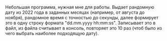 Небольшая программа, нужная мне для работы.
Выдает рандомную дату из 2022 года в заданных месяцах (например, от августа до ноября), рандомное время с точностью до секунды, далее формирует это в одну строку формата "dd.mm.yyyy hh:mm:ss".
Записывает это в файл, из файла считывает в консоль, повторяет это 10 раз (чтоб было из чего выбрать наиболее подходящую дату).
